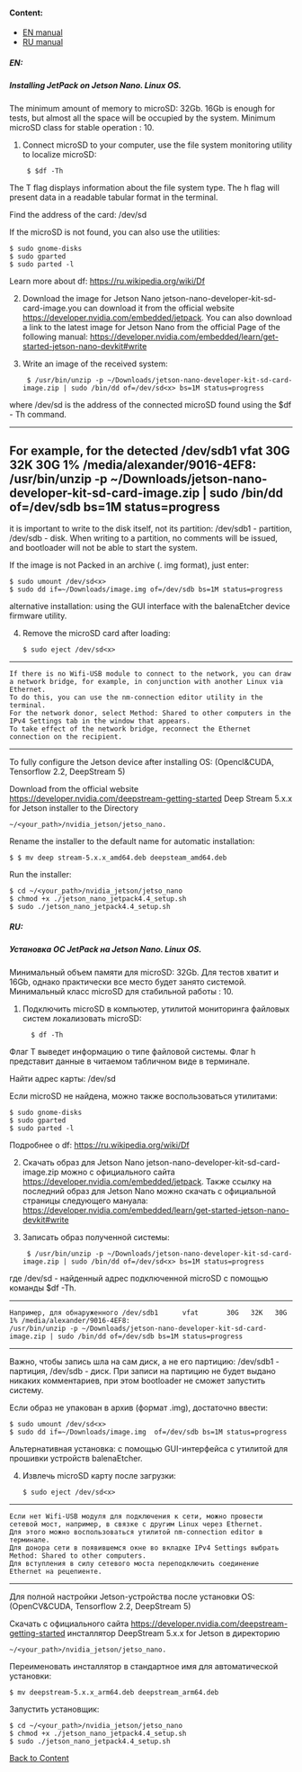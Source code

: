 
#### Content:
<a id='start'></a>

* [EN manual](#en_manual)
* [RU manual](#ru_manual)

##### EN:
##### Installing JetPack on Jetson Nano. Linux OS.
<a id='en_manual'></a>

The minimum amount of memory to microSD: 32Gb. 16Gb is enough for tests, but almost all the space will be occupied by the system.
Minimum microSD class for stable operation : 10.

1. Connect microSD to your computer, use the file system monitoring utility to localize microSD:
    
        $ $df -Th

The T flag displays information about the file system type.
The h flag will present data in a readable tabular format in the terminal.

Find the address of the card: /dev/sd<x>

If the microSD is not found, you can also use the utilities:

    $ sudo gnome-disks
    $ sudo gparted
    $ sudo parted -l

Learn more about df: https://ru.wikipedia.org/wiki/Df

2. Download the image for Jetson Nano jetson-nano-developer-kit-sd-card-image.you can download it from the official website https://developer.nvidia.com/embedded/jetpack. You can also download a link to the latest image for Jetson Nano from the official Page of the following manual:
https://developer.nvidia.com/embedded/learn/get-started-jetson-nano-devkit#write

3. Write an image of the received system:

        $ /usr/bin/unzip -p ~/Downloads/jetson-nano-developer-kit-sd-card-image.zip | sudo /bin/dd of=/dev/sd<x> bs=1M status=progress

where /dev/sd<x> is the address of the connected microSD found using the $df - Th command.

---
For example, for the detected /dev/sdb1 vfat 30G 32K 30G 1% /media/alexander/9016-4EF8:
/usr/bin/unzip -p ~/Downloads/jetson-nano-developer-kit-sd-card-image.zip | sudo /bin/dd of=/dev/sdb bs=1M status=progress
---

it is important to write to the disk itself, not its partition: /dev/sdb1 - partition, /dev/sdb - disk. When writing to a partition, no comments will be issued, and bootloader will not be able to start the system.

If the image is not Packed in an archive (. img format), just enter:

    $ sudo umount /dev/sd<x>
    $ sudo dd if=~/Downloads/image.img of=/dev/sdb bs=1M status=progress

alternative installation: using the GUI interface with the balenaEtcher device firmware utility.

4. Remove the microSD card after loading:
    
       $ sudo eject /dev/sd<x>

---
    If there is no Wifi-USB module to connect to the network, you can draw a network bridge, for example, in conjunction with another Linux via Ethernet.
    To do this, you can use the nm-connection editor utility in the terminal.
    For the network donor, select Method: Shared to other computers in the IPv4 Settings tab in the window that appears.
    To take effect of the network bridge, reconnect the Ethernet connection on the recipient.
---

To fully configure the Jetson device after installing OS: (Opencl&CUDA, Tensorflow 2.2, DeepStream 5)

Download from the official website https://developer.nvidia.com/deepstream-getting-started Deep Stream 5.x.x for Jetson installer to the Directory
    
    ~/<your_path>/nvidia_jetson/jetso_nano.

Rename the installer to the default name for automatic installation:
    
    $ $ mv deep stream-5.x.x_amd64.deb deepsteam_amd64.deb

Run the installer:

    $ cd ~/<your_path>/nvidia_jetson/jetso_nano
    $ chmod +x ./jetson_nano_jetpack4.4_setup.sh
    $ sudo ./jetson_nano_jetpack4.4_setup.sh


##### RU:
##### Установка ОС JetPack на Jetson Nano. Linux OS.
<a id='ru_manual'></a>

Минимальный объем памяти для microSD: 32Gb. Для тестов хватит и 16Gb, однако практически все место будет занято системой.
Минимальный класс microSD для стабильной работы : 10.

1. Подключить microSD в компьютер, утилитой мониторинга файловых систем локализовать microSD:
     
         $ df -Th   

Флаг T выведет информацию о типе файловой системы.
Флаг h представит данные в читаемом табличном виде в терминале.

Найти адрес карты: /dev/sd<x>

Если microSD не найдена, можно также воспользоваться утилитами:

    $ sudo gnome-disks
    $ sudo gparted
    $ sudo parted -l

Подробнее о df: https://ru.wikipedia.org/wiki/Df

2. Скачать образ для Jetson Nano jetson-nano-developer-kit-sd-card-image.zip можно с официального сайта https://developer.nvidia.com/embedded/jetpack. Также ссылку на последний образ для Jetson Nano можно скачать с официальной страницы следующего мануала:
https://developer.nvidia.com/embedded/learn/get-started-jetson-nano-devkit#write

3. Записать образ полученной системы:

        $ /usr/bin/unzip -p ~/Downloads/jetson-nano-developer-kit-sd-card-image.zip | sudo /bin/dd of=/dev/sd<x> bs=1M status=progress

где /dev/sd<x> - найденный адрес подключенной microSD с помощью команды $df -Th.

---
    Например, для обнаруженного /dev/sdb1      vfat       30G   32K   30G   1% /media/alexander/9016-4EF8:
    /usr/bin/unzip -p ~/Downloads/jetson-nano-developer-kit-sd-card-image.zip | sudo /bin/dd of=/dev/sdb bs=1M status=progress
---

Важно, чтобы запись шла на сам диск, а не его партицию: /dev/sdb1 - партиция, /dev/sdb - диск. При записи на партицию не будет выдано никаких комментариев, при этом bootloader не сможет запустить систему.

Если образ не упакован в архив (формат .img), достаточно ввести:

    $ sudo umount /dev/sd<x>
    $ sudo dd if=~/Downloads/image.img  of=/dev/sdb bs=1M status=progress

Альтернативная установка: с помощью GUI-интерфейса с утилитой для прошивки устройств balenaEtcher.

4. Извлечь microSD карту после загрузки:
                
       $ sudo eject /dev/sd<x>

---

    Если нет Wifi-USB модуля для подключения к сети, можно провести сетевой мост, например, в связке с другим Linux через Ethernet.
    Для этого можно воспользоваться утилитой nm-connection editor в терминале.
    Для донора сети в появившемся окне во вкладке IPv4 Settings выбрать Method: Shared to other computers.
    Для вступления в силу сетевого моста переподключить соединение Ethernet на рецепиенте.

---

Для полной настройки Jetson-устройства после установки OS: (OpenCV&CUDA, Tensorflow 2.2, DeepStream 5)

Скачать с официального сайта https://developer.nvidia.com/deepstream-getting-started инсталлятор DeepStream 5.x.x for Jetson в директорию 
    
    ~/<your_path>/nvidia_jetson/jetso_nano. 

Переименовать инсталлятор в стандартное имя для автоматической установки: 
    
    $ mv deepstream-5.x.x_arm64.deb deepstream_arm64.deb
    
Запустить установщик:

    $ cd ~/<your_path>/nvidia_jetson/jetso_nano
    $ chmod +x ./jetson_nano_jetpack4.4_setup.sh
    $ sudo ./jetson_nano_jetpack4.4_setup.sh
    
    
[Back to Content](#start)